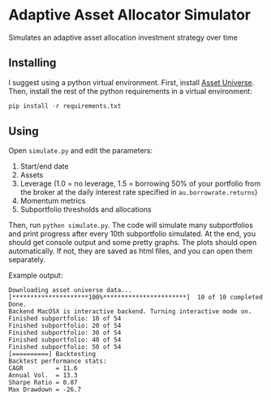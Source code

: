# Adaptive Asset Allocator Simulator
Simulates an adaptive asset allocation investment strategy over time

## Installing
I suggest using a python virtual environment. First, install [Asset Universe](https://github.com/matthewtrotter/assetuniverse). Then, install the rest of the python requirements in a virtual environment:

```python
pip install -r requirements.txt
```

## Using
Open `simulate.py` and edit the parameters:

1. Start/end date
2. Assets 
3. Leverage (1.0 = no leverage, 1.5 = borrowing 50% of your portfolio from the broker at the daily interest rate specified in `au.borrowrate.returns`)
4. Momentum metrics
5. Subportfolio thresholds and allocations

Then, run `python simulate.py`. The code will simulate many subportfolios and print progress after every 10th subportfolio simulated. At the end, you should get console output and some pretty graphs. The plots should open automatically. If not, they are saved as html files, and you can open them separately.

Example output:
```
Downloading asset universe data... 
[*********************100%***********************]  10 of 10 completed
Done.
Backend MacOSX is interactive backend. Turning interactive mode on.
Finished subportfolio: 10 of 54
Finished subportfolio: 20 of 54
Finished subportfolio: 30 of 54
Finished subportfolio: 40 of 54
Finished subportfolio: 50 of 54
[==========] Backtesting
Backtest performance stats:
CAGR         = 11.6
Annual Vol.  = 13.3
Sharpe Ratio = 0.87
Max Drawdown = -26.7
```